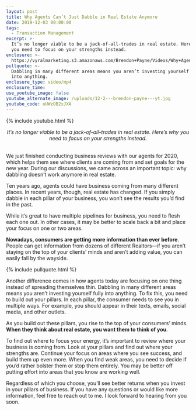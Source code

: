 ```yaml
---
layout: post
title: Why Agents Can’t Just Dabble in Real Estate Anymore
date: 2019-12-03 00:00:00
tags:
  - Transaction Management
excerpt: >-
  It’s no longer viable to be a jack-of-all-trades in real estate. Here’s why
  you need to focus on your strengths instead.
enclosure: >-
  https://vyralmarketing.s3.amazonaws.com/Brendon+Payne/Videos/Why+Agents+Cant+Just+Dabble+in+Real+Estate+Anymore.mp4
pullquote: >-
  Dabbling in many different areas means you aren’t investing yourself fully
  into anything.
enclosure_type: video/mp4
enclosure_time:
use_youtube_image: false
youtube_alternate_image: /uploads/12-2---brendon-payne---yt.jpg
youtube_code: oUWzOB2xJXA
---
```


{% include youtube.html %}

<center><em>It&rsquo;s no longer viable to be a jack-of-all-trades in real estate. Here&rsquo;s why you need to focus on your strengths instead.</em></center>

<br>We just finished conducting business reviews with our agents for 2020, which helps them see where clients are coming from and set goals for the new year. During our discussions, we came across an important topic: why dabbling doesn’t work anymore in real estate.

Ten years ago, agents could have business coming from many different places. In recent years, though, real estate has changed. If you simply dabble in each pillar of your business, you won’t see the results you’d find in the past.

While it’s great to have multiple pipelines for business, you need to flesh each one out. In other cases, it may be better to scale back a bit and place your focus on one or two areas.

**Nowadays, consumers are getting more information than ever before**. People can get information from dozens of different Realtors—if you aren’t staying on the top of your clients’ minds and aren’t adding value, you can easily fall by the wayside.

{% include pullquote.html %}

Another difference comes in how agents today are focusing on one thing instead of spreading themselves thin. Dabbling in many different areas means you aren’t investing yourself fully into anything. To fix this, you need to build out your pillars. In each pillar, the consumer needs to see you in multiple ways. For example, you should appear in their texts, emails, social media, and other outlets.

As you build out these pillars, you rise to the top of your consumers’ minds. **When they think about real estate, you want them to think of you**.

To find out where to focus your energy, it’s important to review where your business is coming from. Look at your pillars and find out where your strengths are. Continue your focus on areas where you see success, and build them up even more. When you find weak areas, you need to decide if you’d rather bolster them or stop them entirely. You may be better off putting effort into areas that you know are working well.

Regardless of which you choose, you’ll see better returns when you invest in your pillars of business. If you have any questions or would like more information, feel free to reach out to me. I look forward to hearing from you soon.